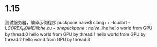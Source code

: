 # 1.15
测试服务器，编译示例程序
puckpone:naive$ clang++ -lcudart -L$COREX_HOME/lib he.cu -o he
puckpone:naive$ ./he
hello world from GPU by thread:0
hello world from GPU by thread:1
hello world from GPU by thread:2
hello world from GPU by thread:3

